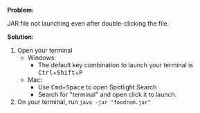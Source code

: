 <!-- markdownlint-disable-file first-line-h1 -->
**Problem:**

JAR file not launching  even after double-clicking the file.

**Solution:**

1. Open your terminal
   * Windows:
     * The default key combination to launch your terminal is <kbd>Ctrl</kbd>+<kbd>Shift</kbd>+<kbd>P</kbd>
   * Mac:
     * Use <kbd>Cmd</kbd>+<kbd>Space</kbd> to open Spotlight Search
     * Search for "terminal" and open click it to launch.
1. On your terminal, run `java -jar "foodrem.jar"`
